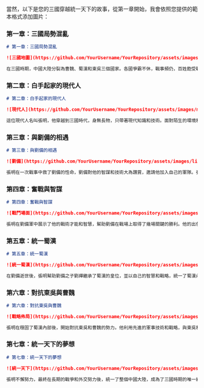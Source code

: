 當然，以下是您的三國穿越統一天下的故事，從第一章開始，我會依照您提供的範本格式添加圖片：

### 第一章：三國局勢混亂

```markdown
# 第一章：三國局勢混亂

![三國地圖](https://github.com/YourUsername/YourRepository/assets/images/three_kingdoms_map.jpg)

在三國時期，中國大陸分裂為曹魏、蜀漢和東吳三個國家。各國爭霸不休，戰事頻仍，百姓飽受戰火之苦。此時，一位現代人穿越到這個混亂的時代，決心改變歷史進程，統一這片大地。
```

### 第二章：白手起家的現代人

```markdown
# 第二章：白手起家的現代人

![現代人](https://github.com/YourUsername/YourRepository/assets/images/modern_person.jpg)

這位現代人名叫張明，他穿越到三國時代，身無長物，只帶著現代知識和技術。面對陌生的環境和戰亂的局勢，他決定利用自己的智慧和知識，逐步在這個異時空建立自己的勢力。
```

### 第三章：與劉備的相遇

```markdown
# 第三章：與劉備的相遇

![劉備](https://github.com/YourUsername/YourRepository/assets/images/liubei.jpg)

張明在一次戰事中救了劉備的性命，劉備對他的智謀和技術大為讚賞，邀請他加入自己的軍隊。張明利用現代科技改進軍事裝備，提升了劉備軍的戰鬥力，逐漸得到了劉備的信任。
```

### 第四章：奮戰與智謀

```markdown
# 第四章：奮戰與智謀

![戰鬥場面](https://github.com/YourUsername/YourRepository/assets/images/battle_scene.jpg)

張明在劉備軍中展示了他的戰術才能和智慧，幫助劉備在戰場上取得了幾場關鍵的勝利。他的出色表現使得其他諸侯開始注意到他的存在，並漸漸擴展了自己在蜀漢的影響力。
```

### 第五章：統一蜀漢

```markdown
# 第五章：統一蜀漢

![統一蜀漢](https://github.com/YourUsername/YourRepository/assets/images/unifying_shu.jpg)

在劉備逝世後，張明幫助劉備之子劉禪繼承了蜀漢的皇位，並以自己的智慧和戰略，統一了蜀漢內部的各個勢力。他在政治、軍事和內政上的改革使得蜀漢國力大增，成為三國時期的強國之一。
```

### 第六章：對抗東吳與曹魏

```markdown
# 第六章：對抗東吳與曹魏

![戰略佈局](https://github.com/YourUsername/YourRepository/assets/images/strategic_planning.jpg)

張明在穩固了蜀漢內部後，開始對抗東吳和曹魏的勢力。他利用先進的軍事技術和戰略，與東吳和曹魏進行多次激烈的戰鬥和外交角逐，逐步擴展了自己的領土和影響力。
```

### 第七章：統一天下的夢想

```markdown
# 第七章：統一天下的夢想

![統一天下](https://github.com/YourUsername/YourRepository/assets/images/unifying_china.jpg)

張明不懈努力，最終在長期的戰爭和外交努力後，統一了整個中國大陸，成為了三國時期的唯一統治者。他以現代化的理念和管理方式，重建了一個強大而繁榮的國家，為後世留下了不朽的功業。
```
